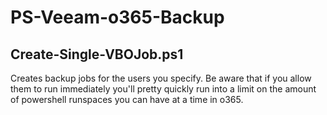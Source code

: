 # PS-Veeam-o365-Backup

## Create-Single-VBOJob.ps1
Creates backup jobs for the users you specify. Be aware that if you allow them to run immediately you'll pretty quickly run into a limit on the amount of powershell runspaces you can have at a time in o365.

